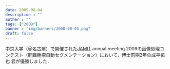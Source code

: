 ```yaml
---
date: 2009-08-04
description : ""
auther : ""
tags: ["2009"]
banner : "img/banners/2008-08-05.png"
draft: false
---
```

中京大学（＠名古屋）で開催された[JAMIT](http://www.jamit.jp/) annual meeting 2009の画像処理コンテスト（肝臓腫瘤自動セグメンテーション）において，博士前期2年の成平拓也 君が優勝しました．
<!--more-->
